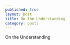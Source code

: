 ```yaml
---
published: true
layout: post
title: On the Understanding
category: posts
---
```


On the Understanding



